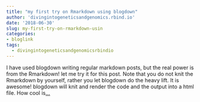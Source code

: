 ```yaml
---
title: "my first try on Rmarkdown using blogdown"
author: 'divingintogeneticsandgenomics.rbind.io'
date: '2018-06-30'
slug: my-first-try-on-rmarkdown-usin
categories:
- bloglink
tags:
  - divingintogeneticsandgenomicsrbindio
---
```


I have used blogdown writing regular markdown posts, but the real power is from the Rmarkdown! let me try it for this post. Note that you do not knit the Rmarkdown by yourself, rather you let blogdown do the heavy lift. It is awesome! blogdown will knit and render the code and the output into a html file. How cool is[... <i class="fas fa-external-link-alt"></i>](https://divingintogeneticsandgenomics.rbind.io/post/my-first-try-on-rmarkdown-using-blogdown/)

